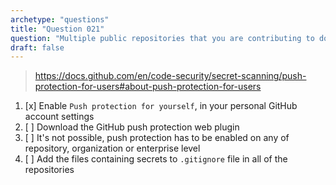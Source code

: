 ```yaml
---
archetype: "questions"
title: "Question 021"
question: "Multiple public repositories that you are contributing to do not have secret scanning push protection option enabled. What can you do to protect yourself from accidentally pushing secrets to these repositories?"
draft: false
---
```



> https://docs.github.com/en/code-security/secret-scanning/push-protection-for-users#about-push-protection-for-users
1. [x] Enable `Push protection for yourself`, in your personal GitHub account settings
1. [ ] Download the GitHub push protection web plugin
1. [ ] It's not possible, push protection has to be enabled on any of repository, organization or enterprise level
1. [ ] Add the files containing secrets to `.gitignore` file in all of the repositories
